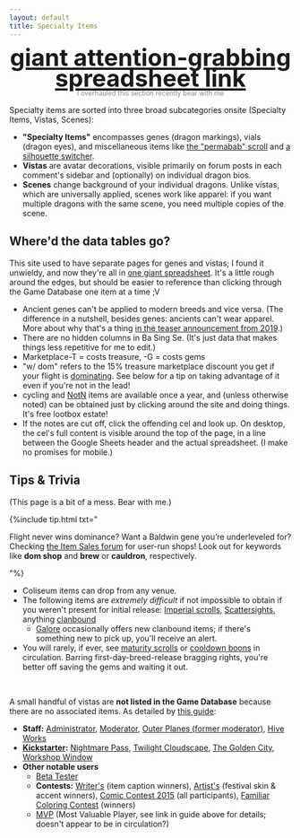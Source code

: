 ```yaml
---
layout: default
title: Specialty Items
---
```

<div style="text-align:center; margin:1em 0;"><a href="https://docs.google.com/spreadsheets/d/1_xmZ4mfrTLWatwiccmim1Mxxw3AyzNV64yV9JWvPyjM/edit?usp=sharing" style="font-size:3em; font-weight:bold; line-height:90%;">giant attention-grabbing spreadsheet link</a><br/><span style="font-size:.85em;opacity:.5;">I overhauled this section recently bear with me</span></div>

Specialty items are sorted into three broad subcategories onsite (Specialty Items, Vistas, Scenes):
- <b>"Specialty Items"</b> encompasses genes (dragon markings), vials (dragon eyes), and miscellaneous items like [the "permabab" scroll](https://www1.flightrising.com/game-database/item/35896) and [a silhouette switcher](https://www1.flightrising.com/game-database/item/35896).
- <b>Vistas</b> are avatar decorations, visible primarily on forum posts in each comment's sidebar and (optionally) on individual dragon bios.
- <b>Scenes</b> change background of your individual dragons. Unlike vistas, which are universally applied, scenes work like apparel: if you want multiple dragons with the same scene, you need multiple copies of the scene.

## Where'd the data tables go?
This site used to have separate pages for genes and vistas; I found it unwieldy, and now they're all in [one giant spreadsheet](https://docs.google.com/spreadsheets/d/1_xmZ4mfrTLWatwiccmim1Mxxw3AyzNV64yV9JWvPyjM/edit?usp=sharing). It's a little rough around the edges, but should be easier to reference than clicking through the Game Database one item at a time ;V
- Ancient genes can't be applied to modern breeds and vice versa. (The difference in a nutshell, besides genes: ancients can't wear apparel. More about why that's a thing [in the teaser announcement from 2019](https://www1.flightrising.com/forums/ann/2666061).)
- There are no hidden columns in Ba Sing Se. (It's just data that makes things less repetitive for me to edit.)
- Marketplace-T = costs treasure, -G = costs gems
- "w/ dom" refers to the 15% treasure marketplace discount you get if your flight is [dominating](https://flightrising.com/main.php?p=dominance). See below for a tip on taking advantage of it even if you're not in the lead!
- cycling and [NotN](https://docs.google.com/spreadsheets/d/10p5NiG6_1LdvtF_Dyvu4-frcKwUepDkGl46hX440vGc/edit?usp=sharing) items are available once a year, and (unless otherwise noted) can be obtained just by clicking around the site and doing things. It's free lootbox estate!
- If the notes are cut off, click the offending cel and look up. On desktop, the cel's full content is visible around the top of the page, in a line between the Google Sheets header and the actual spreadsheet. (I make no promises for mobile.)

## Tips & Trivia

(This page is a bit of a mess. Bear with me.)

{%include tip.html txt="<p>Flight never wins dominance? Want a Baldwin gene you’re underleveled for? Checking <a href='https://www1.flightrising.com/forums/ibaz'>the Item Sales forum</a> for user-run shops! Look out for keywords like <b>dom shop</b> and <strong>brew</strong> or <b>cauldron</b>, respectively.</p>"%}

- Coliseum items can drop from any venue.
- The following items are *extremely difficult* if not impossible to obtain if you weren't present for initial release: [Imperial scrolls](https://www.kickstarter.com/projects/stormlightworkshop/flight-rising-0), [Scattersights](https://www1.flightrising.com/forums/ann/2452352), anything [clanbound](https://www1.flightrising.com/forums/help/2688565)
	- [Galore](https://www1.flightrising.com/trading/gift) occasionally offers new clanbound items; if there's something new to pick up, you'll receive an alert.
- You will rarely, if ever, see [maturity scrolls](https://www1.flightrising.com/game-database/item/573) or [cooldown boons](https://www1.flightrising.com/game-database/item/26086) in circulation. Barring first-day-breed-release bragging rights, you're better off saving the gems and waiting it out.

&nbsp;

A small handful of vistas are **not listed in the Game Database** because there are no associated items. As detailed by [this guide](https://www1.flightrising.com/forums/gde/1458402):

- **Staff:** [Administrator](https://www1.flightrising.com/static/cms/fvista/6.png), [Moderator](https://www1.flightrising.com/static/cms/fvista/7.png), [Outer Planes (former moderator)](https://www1.flightrising.com/static/cms/fvista/8.png), [Hive Works](https://www1.flightrising.com/static/cms/fvista/11.png)
- **[Kickstarter](https://www.kickstarter.com/projects/stormlightworkshop/flight-rising-0):** [Nightmare Pass](https://www1.flightrising.com/static/cms/fvista/1.png), [Twilight Cloudscape](https://www1.flightrising.com/static/cms/fvista/2.png), [The Golden City](https://www1.flightrising.com/static/cms/fvista/3.png), [Workshop Window](https://www1.flightrising.com/static/cms/fvista/4.png)
- **Other notable users**
	- [Beta Tester](https://www1.flightrising.com/static/cms/fvista/5.png)
	- **Contests:** [Writer's](https://www1.flightrising.com/static/cms/fvista/9.png) (item caption winners), [Artist's](https://www1.flightrising.com/static/cms/fvista/10.png) (festival skin & accent winners), [Comic Contest 2015](https://www1.flightrising.com/static/cms/fvista/13.png) (all participants), [Familiar Coloring Contest](https://www1.flightrising.com/static/cms/fvista/14.png) (winners)
	- [MVP](https://www1.flightrising.com/static/cms/fvista/12.png) (Most Valuable Player, see link in guide above for details; doesn't appear to be in circulation?)